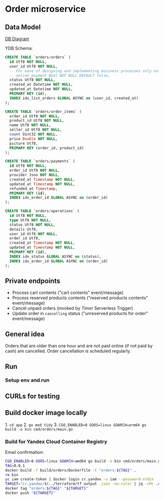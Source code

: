 # Order microservice

## Data Model

[DB Diagram](https://dbdiagram.io/d/ecom-67b96d09263d6cf9a01083b2)

YDB Schema:

```sql
CREATE TABLE `orders/orders` (
  id Utf8 NOT NULL,
  user_id Utf8 NOT NULL,
  -- For ease of designing and implementing business processes only online payments are allowed
  -- online_payment Bool NOT NULL DEFAULT false,
  status Utf8 NOT NULL,
  created_at Datetime NOT NULL,
  updated_at Datetime NOT NULL,
  PRIMARY KEY (id),
  INDEX idx_list_orders GLOBAL ASYNC on (user_id, created_at)
);
```

```sql
CREATE TABLE `orders/order_items` (
  order_id Utf8 NOT NULL,
  product_id Utf8 NOT NULL,
  name Utf8 NOT NULL,
  seller_id Utf8 NOT NULL,
  count Uint32 NOT NULL,
  price Double NOT NULL,
  picture Utf8,
  PRIMARY KEY (order_id, product_id)
);
```

```sql
CREATE TABLE `orders/payments` (
  id Utf8 NOT NULL,
  order_id Utf8 NOT NULL,
  provider Json NOT NULL,
  created_at Timestamp NOT NULL,
  updated_at Timestamp NOT NULL,
  refunded_at Timestamp,
  PRIMARY KEY (id),
  INDEX idx_order_id GLOBAL ASYNC on (order_id)
);
```

```sql
CREATE TABLE `orders/operations` (
  id Utf8 NOT NULL,
  type Utf8 NOT NULL,
  status Utf8 NOT NULL,
  details Utf8,
  user_id Utf8 NOT NULL,
  order_id Utf8,
  created_at Timestamp NOT NULL,
  updated_at Timestamp NOT NULL,
  PRIMARY KEY (id),
  INDEX idx_status GLOBAL ASYNC on (status),
  INDEX idx_order_id GLOBAL ASYNC on (order_id)
);
```

## Private endpoints

- Process cart contents ("cart contents" event/message)
- Process reserved products contents ("reserved products contents" event/message)
- Cancel unpaid orders (invoked by *Timer* Serverless Trigger)
- Update order in `cancelling` status ("unreserved products for order" event/message)

## General idea

Orders that are older than one hour and are not paid online (if not paid by cash) are cancelled. Order cancellation is scheduled regularly.

## Run

### Setup env and run

## CURLs for testing

## Build docker image locally

1\. `cd app`
2\. `go mod tidy`
3\. `CGO_ENABLED=0 GOOS=linux GOARCH=arm64 go build -o bin cmd/orders/main.go`

### Build for Yandex Cloud Container Registry

Email confirmation:

```sh
CGO_ENABLED=0 GOOS=linux GOARCH=amd64 go build -o bin cmd/orders/main.go
TAG=0.0.1
docker build -f build/orders/Dockerfile -t "orders:${TAG}" .
rm bin
yc iam create-token | docker login cr.yandex -u iam --password-stdin
TARGET="cr.yandex/$(../terraform/tf output -json -no-color | jq -cMr .container_registry.value.repository.orders.name):${TAG}"
docker tag "orders:${TAG}" "${TARGET}"
docker push "${TARGET}"
```